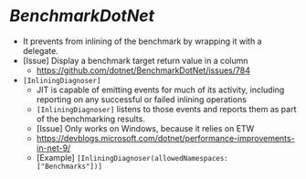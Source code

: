 # *BenchmarkDotNet*

- It prevents from inlining of the benchmark by wrapping it with a delegate.
- [Issue] Display a benchmark target return value in a column
    - <https://github.com/dotnet/BenchmarkDotNet/issues/784>
- `[InliningDiagnoser]`
    - JIT is capable of emitting events for much of its activity, including reporting on any successful or failed inlining operations
    - `[InliningDiagnoser]` listens to those events and reports them as part of the benchmarking results.
    - [Issue] Only works on Windows, because it relies on ETW
    - <https://devblogs.microsoft.com/dotnet/performance-improvements-in-net-9/>
    - [Example] `[InliningDiagnoser(allowedNamespaces: ["Benchmarks"])]`

